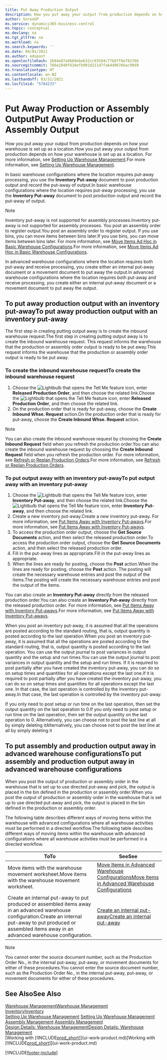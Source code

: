 ```yaml
---
title: Put Away Production Output
description: How you put away your output from production depends on how your warehouse is set up as a location.
author: SorenGP
ms.service: dynamics365-business-central
ms.topic: conceptual
ms.devlang: na
ms.tgt_pltfrm: na
ms.workload: na
ms.search.keywords: ''
ms.date: 04/01/2021
ms.author: edupont
ms.openlocfilehash: 2b04e07a6660ebeb32cc93594c77b8ff8e782766
ms.sourcegitcommit: 766e2840fd16efb901d211d7fa64d96766ac99d9
ms.translationtype: HT
ms.contentlocale: en-NZ
ms.lasthandoff: 03/31/2021
ms.locfileid: "5784233"
---
```

# <a name="put-away-production-or-assembly-output"></a><span data-ttu-id="3cdec-103">Put Away Production or Assembly Output</span><span class="sxs-lookup"><span data-stu-id="3cdec-103">Put Away Production or Assembly Output</span></span>

<span data-ttu-id="3cdec-104">How you put away your output from production depends on how your warehouse is set up as a location.</span><span class="sxs-lookup"><span data-stu-id="3cdec-104">How you put away your output from production depends on how your warehouse is set up as a location.</span></span> <span data-ttu-id="3cdec-105">For more information, see [Setting Up Warehouse Management](warehouse-setup-warehouse.md).</span><span class="sxs-lookup"><span data-stu-id="3cdec-105">For more information, see [Setting Up Warehouse Management](warehouse-setup-warehouse.md).</span></span>  

<span data-ttu-id="3cdec-106">In basic warehouse configurations where the location requires put-away processing, you use the **Inventory Put-away** document to post production output and record the put-away of output.</span><span class="sxs-lookup"><span data-stu-id="3cdec-106">In basic warehouse configurations where the location requires put-away processing, you use the **Inventory Put-away** document to post production output and record the put-away of output.</span></span>  

> [!NOTE]  
> <span data-ttu-id="3cdec-107">Inventory put-away is not supported for assembly processes.</span><span class="sxs-lookup"><span data-stu-id="3cdec-107">Inventory put-away is not supported for assembly processes.</span></span> <span data-ttu-id="3cdec-108">You post an assembly order to register output.</span><span class="sxs-lookup"><span data-stu-id="3cdec-108">You post an assembly order to register output.</span></span> <span data-ttu-id="3cdec-109">If you use bins, you can move items between bins later.</span><span class="sxs-lookup"><span data-stu-id="3cdec-109">If you use bins, you can move items between bins later.</span></span> <span data-ttu-id="3cdec-110">For more information, see [Move Items Ad Hoc in Basic Warehouse Configurations](warehouse-how-to-move-items-ad-hoc-in-basic-warehousing.md).</span><span class="sxs-lookup"><span data-stu-id="3cdec-110">For more information, see [Move Items Ad Hoc in Basic Warehouse Configurations](warehouse-how-to-move-items-ad-hoc-in-basic-warehousing.md).</span></span>  

<span data-ttu-id="3cdec-111">In advanced warehouse configurations where the location requires both put-away and receive processing, you create either an internal put-away document or a movement document to put away the output.</span><span class="sxs-lookup"><span data-stu-id="3cdec-111">In advanced warehouse configurations where the location requires both put-away and receive processing, you create either an internal put-away document or a movement document to put away the output.</span></span>  

## <a name="to-put-away-production-output-with-an-inventory-put-away"></a><span data-ttu-id="3cdec-112">To put away production output with an inventory put-away</span><span class="sxs-lookup"><span data-stu-id="3cdec-112">To put away production output with an inventory put-away</span></span>

<span data-ttu-id="3cdec-113">The first step in creating putting output away is to create the inbound warehouse request.</span><span class="sxs-lookup"><span data-stu-id="3cdec-113">The first step in creating putting output away is to create the inbound warehouse request.</span></span> <span data-ttu-id="3cdec-114">This request informs the warehouse that the production or assembly order output is ready to be put away.</span><span class="sxs-lookup"><span data-stu-id="3cdec-114">This request informs the warehouse that the production or assembly order output is ready to be put away.</span></span>

### <a name="to-create-the-inbound-warehouse-request"></a><span data-ttu-id="3cdec-115">To create the inbound warehouse request</span><span class="sxs-lookup"><span data-stu-id="3cdec-115">To create the inbound warehouse request</span></span>  
1.  <span data-ttu-id="3cdec-116">Choose the ![Lightbulb that opens the Tell Me feature](media/ui-search/search_small.png "Tell me what you want to do") icon, enter **Released Production Order**, and then choose the related link.</span><span class="sxs-lookup"><span data-stu-id="3cdec-116">Choose the ![Lightbulb that opens the Tell Me feature](media/ui-search/search_small.png "Tell me what you want to do") icon, enter **Released Production Order**, and then choose the related link.</span></span>  
2.  <span data-ttu-id="3cdec-117">On the production order that is ready for put-away, choose the **Create Inbound Whse. Request** action.</span><span class="sxs-lookup"><span data-stu-id="3cdec-117">On the production order that is ready for put-away, choose the **Create Inbound Whse. Request** action.</span></span>  

> [!NOTE]  
> <span data-ttu-id="3cdec-118">You can also create the inbound warehouse request by choosing the **Create Inbound Request** field when you refresh the production order.</span><span class="sxs-lookup"><span data-stu-id="3cdec-118">You can also create the inbound warehouse request by choosing the **Create Inbound Request** field when you refresh the production order.</span></span> <span data-ttu-id="3cdec-119">For more information, see [Refresh or Replan Production Orders](production-how-to-replan-refresh-production-orders.md).</span><span class="sxs-lookup"><span data-stu-id="3cdec-119">For more information, see [Refresh or Replan Production Orders](production-how-to-replan-refresh-production-orders.md).</span></span>  

### <a name="to-put-output-away-with-an-inventory-put-away"></a><span data-ttu-id="3cdec-120">To put output away with an inventory put-away</span><span class="sxs-lookup"><span data-stu-id="3cdec-120">To put output away with an inventory put-away</span></span>  
1.  <span data-ttu-id="3cdec-121">Choose the ![Lightbulb that opens the Tell Me feature](media/ui-search/search_small.png "Tell me what you want to do") icon, enter **Inventory Put-away**, and then choose the related link.</span><span class="sxs-lookup"><span data-stu-id="3cdec-121">Choose the ![Lightbulb that opens the Tell Me feature](media/ui-search/search_small.png "Tell me what you want to do") icon, enter **Inventory Put-away**, and then choose the related link.</span></span>  
2.  <span data-ttu-id="3cdec-122">Create a new inventory put-away.</span><span class="sxs-lookup"><span data-stu-id="3cdec-122">Create a new inventory put-away.</span></span> <span data-ttu-id="3cdec-123">For more information, see [Put Items Away with Inventory Put-aways](warehouse-how-to-put-items-away-with-inventory-put-aways.md).</span><span class="sxs-lookup"><span data-stu-id="3cdec-123">For more information, see [Put Items Away with Inventory Put-aways](warehouse-how-to-put-items-away-with-inventory-put-aways.md).</span></span>
3.  <span data-ttu-id="3cdec-124">To access the production order output, choose the **Get Source Documents** action, and then select the released production order.</span><span class="sxs-lookup"><span data-stu-id="3cdec-124">To access the production order output, choose the **Get Source Documents** action, and then select the released production order.</span></span>  
4.  <span data-ttu-id="3cdec-125">Fill in the put-away lines as appropriate.</span><span class="sxs-lookup"><span data-stu-id="3cdec-125">Fill in the put-away lines as appropriate.</span></span>
5.  <span data-ttu-id="3cdec-126">When the lines are ready for posting, choose the **Post** action.</span><span class="sxs-lookup"><span data-stu-id="3cdec-126">When the lines are ready for posting, choose the **Post** action.</span></span> <span data-ttu-id="3cdec-127">The posting will create the necessary warehouse entries and post the output of the items.</span><span class="sxs-lookup"><span data-stu-id="3cdec-127">The posting will create the necessary warehouse entries and post the output of the items.</span></span>  

<span data-ttu-id="3cdec-128">You can also create an **Inventory Put-away** directly from the released production order.</span><span class="sxs-lookup"><span data-stu-id="3cdec-128">You can also create an **Inventory Put-away** directly from the released production order.</span></span> <span data-ttu-id="3cdec-129">For more information, see [Put Items Away with Inventory Put-aways](warehouse-how-to-put-items-away-with-inventory-put-aways.md).</span><span class="sxs-lookup"><span data-stu-id="3cdec-129">For more information, see [Put Items Away with Inventory Put-aways](warehouse-how-to-put-items-away-with-inventory-put-aways.md).</span></span>  

<span data-ttu-id="3cdec-130">When you post an inventory put-away, it is assumed that all the operations are posted according to the standard routing, that is, output quantity is posted according to the last operation.</span><span class="sxs-lookup"><span data-stu-id="3cdec-130">When you post an inventory put-away, it is assumed that all the operations are posted according to the standard routing, that is, output quantity is posted according to the last operation.</span></span> <span data-ttu-id="3cdec-131">You can use the output journal to post variances in output quantity and the setup and run times.</span><span class="sxs-lookup"><span data-stu-id="3cdec-131">You can use the output journal to post variances in output quantity and the setup and run times.</span></span> <span data-ttu-id="3cdec-132">If it is required to post partially after you have created the inventory put-away, you can do so on setup times and quantities for all operations except the last one.</span><span class="sxs-lookup"><span data-stu-id="3cdec-132">If it is required to post partially after you have created the inventory put-away, you can do so on setup times and quantities for all operations except the last one.</span></span> <span data-ttu-id="3cdec-133">In that case, the last operation is controlled by the inventory put-away.</span><span class="sxs-lookup"><span data-stu-id="3cdec-133">In that case, the last operation is controlled by the inventory put-away.</span></span>  

<span data-ttu-id="3cdec-134">If you only need to post setup or run time on the last operation, then set the output quantity on the last operation to 0.</span><span class="sxs-lookup"><span data-stu-id="3cdec-134">If you only need to post setup or run time on the last operation, then set the output quantity on the last operation to 0.</span></span> <span data-ttu-id="3cdec-135">Alternatively, you can choose not to post the last line at all by simply deleting it</span><span class="sxs-lookup"><span data-stu-id="3cdec-135">Alternatively, you can choose not to post the last line at all by simply deleting it</span></span>  

## <a name="to-put-assembly-and-production-output-away-in-advanced-warehouse-configurations"></a><span data-ttu-id="3cdec-136">To put assembly and production output away in advanced warehouse configurations</span><span class="sxs-lookup"><span data-stu-id="3cdec-136">To put assembly and production output away in advanced warehouse configurations</span></span>
<span data-ttu-id="3cdec-137">When you post the output of production or assembly order in the  warehouse that is set up to use directed put-away and pick, the output is placed in the bin defined in the production or assembly order.</span><span class="sxs-lookup"><span data-stu-id="3cdec-137">When you post the output of production or assembly order in the  warehouse that is set up to use directed put-away and pick, the output is placed in the bin defined in the production or assembly order.</span></span> 

<span data-ttu-id="3cdec-138">The following table describes different ways of moving items within the warehouse with advanced configurations where all warehouse activities must be performed in a directed workflow.</span><span class="sxs-lookup"><span data-stu-id="3cdec-138">The following table describes different ways of moving items within the warehouse with advanced configurations where all warehouse activities must be performed in a directed workflow.</span></span> 

|<span data-ttu-id="3cdec-139">**To**</span><span class="sxs-lookup"><span data-stu-id="3cdec-139">**To**</span></span>|<span data-ttu-id="3cdec-140">**See**</span><span class="sxs-lookup"><span data-stu-id="3cdec-140">**See**</span></span>|  
|------------|-------------|  
|<span data-ttu-id="3cdec-141">Move items with the warehouse movement worksheet.</span><span class="sxs-lookup"><span data-stu-id="3cdec-141">Move items with the warehouse movement worksheet.</span></span>|[<span data-ttu-id="3cdec-142">Move Items in Advanced Warehouse Configurations</span><span class="sxs-lookup"><span data-stu-id="3cdec-142">Move Items in Advanced Warehouse Configurations</span></span>](warehouse-how-to-move-items-in-advanced-warehousing.md#to-move-items-with-the-warehouse-movement-worksheet)|  
|<span data-ttu-id="3cdec-143">Create an internal put-away to put produced or assembled items away in an advanced warehouse configuration.</span><span class="sxs-lookup"><span data-stu-id="3cdec-143">Create an internal put-away to put produced or assembled items away in an advanced warehouse configuration.</span></span>|[<span data-ttu-id="3cdec-144">Create an internal put-away</span><span class="sxs-lookup"><span data-stu-id="3cdec-144">Create an internal put-away</span></span>](warehouse-how-to-create-put-aways-from-internal-put-aways.md#to-create-an-internal-put-away)|

> [!NOTE]  
> <span data-ttu-id="3cdec-145">You cannot enter the source document number, such as the Production Order No., in the internal put-away, put-away, or movement documents for either of these procedures.</span><span class="sxs-lookup"><span data-stu-id="3cdec-145">You cannot enter the source document number, such as the Production Order No., in the internal put-away, put-away, or movement documents for either of these procedures.</span></span>  

## <a name="see-also"></a><span data-ttu-id="3cdec-146">See Also</span><span class="sxs-lookup"><span data-stu-id="3cdec-146">See Also</span></span>  
[<span data-ttu-id="3cdec-147">Warehouse Management</span><span class="sxs-lookup"><span data-stu-id="3cdec-147">Warehouse Management</span></span>](warehouse-manage-warehouse.md)  
[<span data-ttu-id="3cdec-148">Inventory</span><span class="sxs-lookup"><span data-stu-id="3cdec-148">Inventory</span></span>](inventory-manage-inventory.md)  
<span data-ttu-id="3cdec-149">[Setting Up Warehouse Management](warehouse-setup-warehouse.md)   </span><span class="sxs-lookup"><span data-stu-id="3cdec-149">[Setting Up Warehouse Management](warehouse-setup-warehouse.md)   </span></span>  
<span data-ttu-id="3cdec-150">[Assembly Management](assembly-assemble-items.md)  </span><span class="sxs-lookup"><span data-stu-id="3cdec-150">[Assembly Management](assembly-assemble-items.md)  </span></span>  
[<span data-ttu-id="3cdec-151">Design Details: Warehouse Management</span><span class="sxs-lookup"><span data-stu-id="3cdec-151">Design Details: Warehouse Management</span></span>](design-details-warehouse-management.md)  
<span data-ttu-id="3cdec-152">[Working with [!INCLUDE[prod_short](includes/prod_short.md)]](ui-work-product.md)</span><span class="sxs-lookup"><span data-stu-id="3cdec-152">[Working with [!INCLUDE[prod_short](includes/prod_short.md)]](ui-work-product.md)</span></span>


[!INCLUDE[footer-include](includes/footer-banner.md)]

